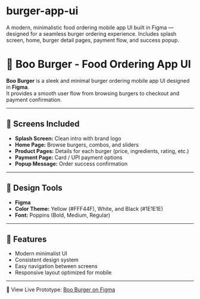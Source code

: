 # burger-app-ui
A modern, minimalistic food ordering mobile app UI built in Figma — designed for a seamless burger ordering experience. Includes splash screen, home, burger detail pages, payment flow, and success popup.

# 🍔 Boo Burger - Food Ordering App UI

**Boo Burger** is a sleek and minimal burger ordering mobile app UI designed in **Figma**.  
It provides a smooth user flow from browsing burgers to checkout and payment confirmation.

---

## 📱 Screens Included
- **Splash Screen:** Clean intro with brand logo  
- **Home Page:** Browse burgers, combos, and sliders  
- **Product Pages:** Details for each burger (price, ingredients, rating, etc.)  
- **Payment Page:** Card / UPI payment options  
- **Popup Message:** Order success confirmation  

---

## 🎨 Design Tools
- **Figma**
- **Color Theme:** Yellow (#FFF44F), White, and Black (#1E1E1E)
- **Font:** Poppins (Bold, Medium, Regular)

---

## 🚀 Features
- Modern minimalist UI
- Consistent design system
- Easy navigation between screens
- Responsive layout optimized for mobile

---

🔗 View Live Prototype: [Boo Burger on Figma](https://www.figma.com/proto/abi9ij51qwAVDuS2XziQt3/boo-burger--task-2-?t=OAn9KSQDGuZVYhMq-1)


